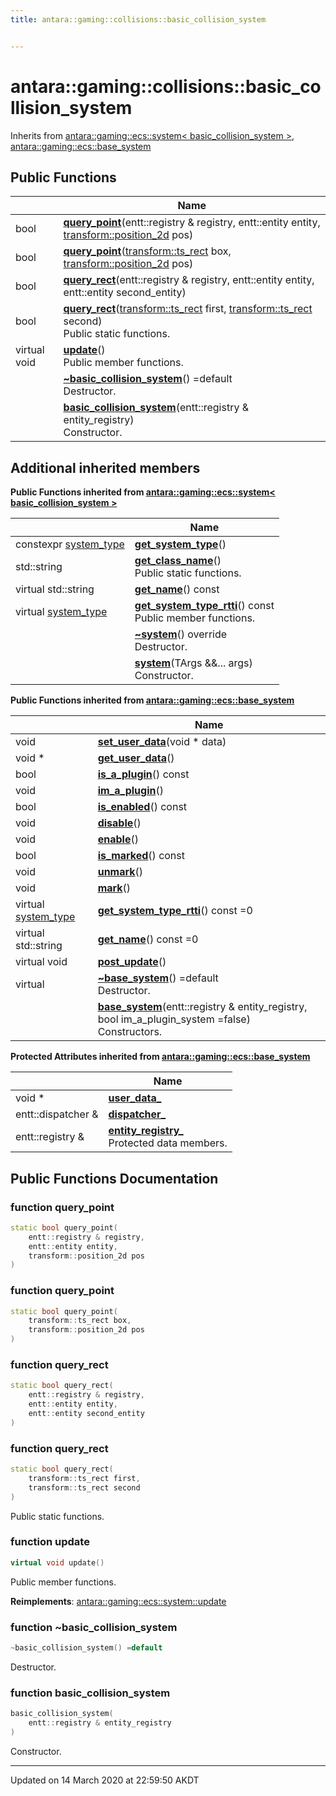 ```yaml
---
title: antara::gaming::collisions::basic_collision_system


---
```


# antara::gaming::collisions::basic_collision_system








Inherits from [antara::gaming::ecs::system< basic_collision_system >](Classes/classantara_1_1gaming_1_1ecs_1_1system.md), [antara::gaming::ecs::base_system](Classes/classantara_1_1gaming_1_1ecs_1_1base__system.md)







## Public Functions

|                | Name           |
| -------------- | -------------- |
| bool | **[query_point](Classes/classantara_1_1gaming_1_1collisions_1_1basic__collision__system.md#function-query_point)**(entt::registry & registry, entt::entity entity, [transform::position_2d](Classes/structantara_1_1gaming_1_1transform_1_1position__2d.md) pos)  |
| bool | **[query_point](Classes/classantara_1_1gaming_1_1collisions_1_1basic__collision__system.md#function-query_point)**([transform::ts_rect](Classes/structantara_1_1gaming_1_1transform_1_1ts__rect.md) box, [transform::position_2d](Classes/structantara_1_1gaming_1_1transform_1_1position__2d.md) pos)  |
| bool | **[query_rect](Classes/classantara_1_1gaming_1_1collisions_1_1basic__collision__system.md#function-query_rect)**(entt::registry & registry, entt::entity entity, entt::entity second_entity)  |
| bool | **[query_rect](Classes/classantara_1_1gaming_1_1collisions_1_1basic__collision__system.md#function-query_rect)**([transform::ts_rect](Classes/structantara_1_1gaming_1_1transform_1_1ts__rect.md) first, [transform::ts_rect](Classes/structantara_1_1gaming_1_1transform_1_1ts__rect.md) second) <br>Public static functions.  |
| virtual void | **[update](Classes/classantara_1_1gaming_1_1collisions_1_1basic__collision__system.md#function-update)**() <br>Public member functions.  |
|  | **[~basic_collision_system](Classes/classantara_1_1gaming_1_1collisions_1_1basic__collision__system.md#function-~basic_collision_system)**() =default <br>Destructor.  |
|  | **[basic_collision_system](Classes/classantara_1_1gaming_1_1collisions_1_1basic__collision__system.md#function-basic_collision_system)**(entt::registry & entity_registry) <br>Constructor.  |






## Additional inherited members






**Public Functions inherited from [antara::gaming::ecs::system< basic_collision_system >](Classes/classantara_1_1gaming_1_1ecs_1_1system.md)**

|                | Name           |
| -------------- | -------------- |
| constexpr [system_type](Namespaces/namespaceantara_1_1gaming_1_1ecs.md#enum-system_type) | **[get_system_type](Classes/classantara_1_1gaming_1_1ecs_1_1system.md#function-get_system_type)**()  |
| std::string | **[get_class_name](Classes/classantara_1_1gaming_1_1ecs_1_1system.md#function-get_class_name)**() <br>Public static functions.  |
| virtual std::string | **[get_name](Classes/classantara_1_1gaming_1_1ecs_1_1system.md#function-get_name)**() const  |
| virtual [system_type](Namespaces/namespaceantara_1_1gaming_1_1ecs.md#enum-system_type) | **[get_system_type_rtti](Classes/classantara_1_1gaming_1_1ecs_1_1system.md#function-get_system_type_rtti)**() const <br>Public member functions.  |
|  | **[~system](Classes/classantara_1_1gaming_1_1ecs_1_1system.md#function-~system)**() override <br>Destructor.  |
|  | **[system](Classes/classantara_1_1gaming_1_1ecs_1_1system.md#function-system)**(TArgs &&... args) <br>Constructor.  |









**Public Functions inherited from [antara::gaming::ecs::base_system](Classes/classantara_1_1gaming_1_1ecs_1_1base__system.md)**

|                | Name           |
| -------------- | -------------- |
| void | **[set_user_data](Classes/classantara_1_1gaming_1_1ecs_1_1base__system.md#function-set_user_data)**(void * data)  |
| void * | **[get_user_data](Classes/classantara_1_1gaming_1_1ecs_1_1base__system.md#function-get_user_data)**()  |
| bool | **[is_a_plugin](Classes/classantara_1_1gaming_1_1ecs_1_1base__system.md#function-is_a_plugin)**() const  |
| void | **[im_a_plugin](Classes/classantara_1_1gaming_1_1ecs_1_1base__system.md#function-im_a_plugin)**()  |
| bool | **[is_enabled](Classes/classantara_1_1gaming_1_1ecs_1_1base__system.md#function-is_enabled)**() const  |
| void | **[disable](Classes/classantara_1_1gaming_1_1ecs_1_1base__system.md#function-disable)**()  |
| void | **[enable](Classes/classantara_1_1gaming_1_1ecs_1_1base__system.md#function-enable)**()  |
| bool | **[is_marked](Classes/classantara_1_1gaming_1_1ecs_1_1base__system.md#function-is_marked)**() const  |
| void | **[unmark](Classes/classantara_1_1gaming_1_1ecs_1_1base__system.md#function-unmark)**()  |
| void | **[mark](Classes/classantara_1_1gaming_1_1ecs_1_1base__system.md#function-mark)**()  |
| virtual [system_type](Namespaces/namespaceantara_1_1gaming_1_1ecs.md#enum-system_type) | **[get_system_type_rtti](Classes/classantara_1_1gaming_1_1ecs_1_1base__system.md#function-get_system_type_rtti)**() const =0  |
| virtual std::string | **[get_name](Classes/classantara_1_1gaming_1_1ecs_1_1base__system.md#function-get_name)**() const =0  |
| virtual void | **[post_update](Classes/classantara_1_1gaming_1_1ecs_1_1base__system.md#function-post_update)**()  |
| virtual  | **[~base_system](Classes/classantara_1_1gaming_1_1ecs_1_1base__system.md#function-~base_system)**() =default <br>Destructor.  |
|  | **[base_system](Classes/classantara_1_1gaming_1_1ecs_1_1base__system.md#function-base_system)**(entt::registry & entity_registry, bool im_a_plugin_system =false) <br>Constructors.  |



**Protected Attributes inherited from [antara::gaming::ecs::base_system](Classes/classantara_1_1gaming_1_1ecs_1_1base__system.md)**

|                | Name           |
| -------------- | -------------- |
| void * | **[user_data_](Classes/classantara_1_1gaming_1_1ecs_1_1base__system.md#variable-user_data_)**  |
| entt::dispatcher & | **[dispatcher_](Classes/classantara_1_1gaming_1_1ecs_1_1base__system.md#variable-dispatcher_)**  |
| entt::registry & | **[entity_registry_](Classes/classantara_1_1gaming_1_1ecs_1_1base__system.md#variable-entity_registry_)** <br>Protected data members.  |








## Public Functions Documentation

### function query_point

```cpp
static bool query_point(
    entt::registry & registry,
    entt::entity entity,
    transform::position_2d pos
)
```




























### function query_point

```cpp
static bool query_point(
    transform::ts_rect box,
    transform::position_2d pos
)
```




























### function query_rect

```cpp
static bool query_rect(
    entt::registry & registry,
    entt::entity entity,
    entt::entity second_entity
)
```




























### function query_rect

```cpp
static bool query_rect(
    transform::ts_rect first,
    transform::ts_rect second
)
```

Public static functions. 



























### function update

```cpp
virtual void update()
```

Public member functions. 
























**Reimplements**: [antara::gaming::ecs::system::update](Classes/classantara_1_1gaming_1_1ecs_1_1system.md#function-update)




### function ~basic_collision_system

```cpp
~basic_collision_system() =default
```

Destructor. 



























### function basic_collision_system

```cpp
basic_collision_system(
    entt::registry & entity_registry
)
```

Constructor. 

































-------------------------------

Updated on 14 March 2020 at 22:59:50 AKDT